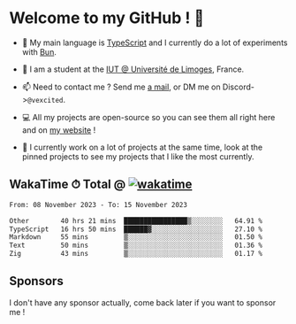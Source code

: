 # Welcome to my GitHub ! 🌃

- 🔭 My main language is [TypeScript](https://www.typescriptlang.org/) and I currently do a lot of experiments with [Bun](https://bun.sh).

- 🌱 I am a student at the [IUT @ Université de Limoges](https://iut.unilim.fr), France.

- 📫 Need to contact me ? Send me <a href="mailto:mikkel@milescode.dev">a mail</a>, or DM me on Discord->`@vexcited`.

- 💻 All my projects are open-source so you can see them all right here and on <a href="https://vexcited.vercel.app">my website</a> !

- 👀 I currently work on a lot of projects at the same time, look at the pinned projects to see my projects that I like the most currently.

## WakaTime ⏱ Total @ [![wakatime](https://wakatime.com/badge/user/0839e595-e07a-435c-8d59-ed95f2a3d6dd.svg)](https://wakatime.com/@0839e595-e07a-435c-8d59-ed95f2a3d6dd)

<!--START_SECTION:waka-->

```txt
From: 08 November 2023 - To: 15 November 2023

Other        40 hrs 21 mins  ████████████████▒░░░░░░░░   64.91 %
TypeScript   16 hrs 50 mins  ██████▓░░░░░░░░░░░░░░░░░░   27.10 %
Markdown     55 mins         ▒░░░░░░░░░░░░░░░░░░░░░░░░   01.50 %
Text         50 mins         ▒░░░░░░░░░░░░░░░░░░░░░░░░   01.36 %
Zig          43 mins         ▒░░░░░░░░░░░░░░░░░░░░░░░░   01.17 %
```

<!--END_SECTION:waka-->

## Sponsors

I don't have any sponsor actually, come back later if you want to sponsor me !
